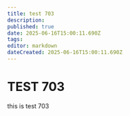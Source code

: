 ```yaml
---
title: test 703
description: 
published: true
date: 2025-06-16T15:00:11.690Z
tags: 
editor: markdown
dateCreated: 2025-06-16T15:00:11.690Z
---
```


# TEST 703
this is test 703
